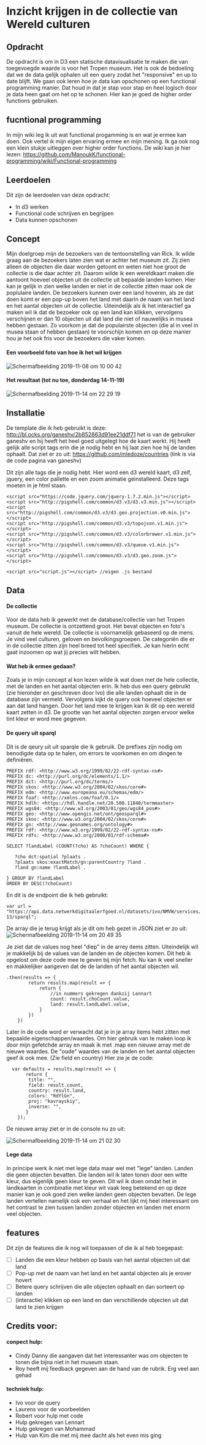 # Inzicht krijgen in de collectie van Wereld culturen 
## Opdracht 
De opdracht is om in D3 een statische datavisualisatie te maken die van toegevoegde waarde is voor het Tropen museum. Het is ook de bedoeling dat we de data gelijk ophalen uit een query zodat het "responsive" en up to date blijft. We gaan ook leren hoe je data kan opschonen op een functional programming manier. Dat houd in dat je stap voor stap en heel logisch door je data heen gaat om het op te schonen. Hier kan je goed de higher order functions gebruiken. 

## fucntional programming
In mijn wiki leg ik uit wat functional progamming is en wat je ermee kan doen. Ook vertel ik mijn eigen ervaring ermee en mijn mening. Ik ga ook nog een klein stukje uitleggen over higher order functions. De wiki kan je hier lezen: https://github.com/ManoukK/functional-programming/wiki/Functional-programming

## Leerdoelen
Dit zijn de leerdoelen van deze opdracht: 
- In d3 werken
- Functional code schrijven en begrijpen
- Data kunnen opschonen

## Concept
Mijn doelgroep mijn de bezoekers van de tentoonstelling van Rick. Ik wilde graag aan de bezoekers laten zien wat er achter het museum zit. Zij zien alleen de objecten die daar worden getoont en weten niet hoe groot de collectie is die daar achter zit. Daarom wilde ik een wereldkaart maken die aantoont hoeveel objecten uit de collectie uit bepaalde landen komen. Hier kan je gelijk in zien welke landen er niet in de collectie zitten maar ook de poplulaire landen. De bezoekers kunnen over een land hoveren, als ze dat doen komt er een pop-up boven het land met daarin de naam van het land en het aantal objecten uit de collectie. Uiteindelijk als ik het interactief ga maken wil ik dat de bezoeker ook op een land kan klikken, vervolgens verschijnen er dan 10 objecten uit dat land die niet of nauwelijks in musea hebben gestaan. Zo voorkom je dat de populairste objecten (die al in veel in musea staan of hebben gestaan) te voorschijn komen en op deze manier hou je het ook fris voor de bezoekers die vaker komen.  

#### Een voorbeeld foto van hoe ik het wil krijgen
![Schermafbeelding 2019-11-08 om 10 00 42](https://user-images.githubusercontent.com/45541885/68839196-7682ea00-06c0-11ea-8fc8-41d94b27cec6.png)

#### Het resultaat (tot nu toe, donderdag 14-11-19)
![Schermafbeelding 2019-11-14 om 22 29 19](https://user-images.githubusercontent.com/45541885/68897660-42461280-072e-11ea-9888-4b2e612b73f3.png)


## Installatie
De template die ik heb gebruikt is deze: http://bl.ocks.org/ganeshv/2b852863d91ee21ddf71 het is van de gebruiker ganeshv en hij heeft het heel goed uitgelegt hoe de kaart werkt. Hij heeft gelijk alle script tags erin die je nodig hebt en hij laat zien hoe hij de landen ophaalt. Dat ziet er zo uit: https://github.com/mledoze/countries (link is via de code pagina van ganeshv)

Dit zijn alle tags die je nodig hebt. Hier word een d3 wereld kaart, d3 zelf, jquery, een color pallette en een zoom animatie geinstalleerd. Deze tags moeten in je html staan. 

```
<script src="https://code.jquery.com/jquery-1.7.2.min.js"></script>
<script src="http://pigshell.com/common/d3.v3/d3.v3.min.js"></script>
<script src="http://pigshell.com/common/d3.v3/d3.geo.projection.v0.min.js"></script>
<script src="http://pigshell.com/common/d3.v3/topojson.v1.min.js"></script>
<script src="http://pigshell.com/common/d3.v3/colorbrewer.v1.min.js"></script>
<script src="http://pigshell.com/common/d3.v3/queue.v1.min.js"></script>
<script src="http://pigshell.com/common/d3.v3/d3.geo.zoom.js"></script>

<script src="script.js"></script> //eigen .js bestand
```

## Data
#### De collectie
Voor de data heb ik gewerkt met de database/collectie van het Tropen museum. De collectie is ontzettend groot. Het bevat objecten en foto's vanuit de hele wereld. De collectie is voornamelijk gebaseerd op de mens. Je vind veel culturen, geloven en bevolkingsgroepen. De categoriën die er in de collectie zitten zijn heel breed tot heel specifiek. Je kan hierin echt gaat inzoomen op wat jij precies wilt hebben. 

#### Wat heb ik ermee gedaan?
Zoals je in mijn concept al kon lezen wilde ik wat doen met de hele collectie, met de landen en het aantal objecten erin. Ik heb dus een query gebruikt (zie hieronder en geschreven door Ivo) die alle landen ophaalt die in de database zijn vermeld. Vervolgens kijkt de query ook hoeveel objecten er aan dat land hangen. Door het land mee te krijgen kan ik dit op een wereld kaart zetten in d3. De grootte van het aantal objecten zorgen ervoor welke tint kleur er word mee gegeven. 

#### De query uit sparql
Dit is de qeury uit uit sparqle die ik gebruik. De prefixes zijn nodig om benodigde data op te halen, om errors te voorkomen en om dingen te definiëren. 

```
PREFIX rdf: <http://www.w3.org/1999/02/22-rdf-syntax-ns#>
PREFIX dc: <http://purl.org/dc/elements/1.1/>
PREFIX dct: <http://purl.org/dc/terms/>
PREFIX skos: <http://www.w3.org/2004/02/skos/core#>
PREFIX edm: <http://www.europeana.eu/schemas/edm/>
PREFIX foaf: <http://xmlns.com/foaf/0.1/>
PREFIX hdlh: <https://hdl.handle.net/20.500.11840/termmaster>
PREFIX wgs84: <http://www.w3.org/2003/01/geo/wgs84_pos#>
PREFIX geo: <http://www.opengis.net/ont/geosparql#>
PREFIX skos: <http://www.w3.org/2004/02/skos/core#>
PREFIX gn: <http://www.geonames.org/ontology#>
PREFIX rdf: <http://www.w3.org/1999/02/22-rdf-syntax-ns#>
PREFIX rdfs: <http://www.w3.org/2000/01/rdf-schema#>

SELECT ?landLabel (COUNT(?cho) AS ?choCount) WHERE {
  
   ?cho dct:spatial ?plaats .
   ?plaats skos:exactMatch/gn:parentCountry ?land .
   ?land gn:name ?landLabel .
  
} GROUP BY ?landLabel
ORDER BY DESC(?choCount)
```
En dit is de endpoint die ik heb gebruikt: 
```
var url = "https://api.data.netwerkdigitaalerfgoed.nl/datasets/ivo/NMVW/services/NMVW-13/sparql";
```
De array die je terug krijgt als je dit om heb gezet in JSON ziet er zo uit: 
![Schermafbeelding 2019-11-14 om 20 49 35](https://user-images.githubusercontent.com/45541885/68891050-669af280-0720-11ea-99a6-fe90da9e030f.png)

Je ziet dat de values nog heel "diep" in de arrey items zitten. Uiteindelijk wil je makkelijk bij de values van de landen en de objecten komen. Dit heb ik opgelost om deze code mee te geven bij mijn fetch. Nu kan ik veel sneller en makkelijker aangeven dat de de landen of het aantal objecten wil. 

```
.then(results => {
        return results.map(result => {
            return {
                //in nummers gekregen dankzij Lennart
                count: result.choCount.value,
                land: result.landLabel.value,
            }
        })
    })
```

Later in de code word er verwacht dat je in je array items hebt zitten met bepaalde eigenschappen/waardes. Om hier gebruik van te maken loop ik door mijn gefetchde array en maak ik met .map een nieuwe array met de nieuwe waardes. De "oude" waardes van de landen en het aantal objecten geef ik ook mee. (Zie field en country) Hier zie je de code: 
```
  var defaults = results.map(result => {
       return {
        title: "",                                               
        field: result.count,
        country: result.land,
        colors: "RdYlGn",
        proj: "kavrayskiy",
        inverse: "",
       }
    });
```
De nieuwe array ziet er in de console nu zo uit:

![Schermafbeelding 2019-11-14 om 21 02 30](https://user-images.githubusercontent.com/45541885/68892221-c5fa0200-0722-11ea-8a4b-416142a98faf.png)

#### Lege data 
In principe werk ik niet met lege data maar wel met "lege" landen. Landen die geen objecten bevatten. Die landen wil ik laten tonen door een witte kleur, dus eigenlijk geen kleur te geven. Dit wil ik doen omdat het in landkaarten in combinatie met kleur wit vaak leeg betekend en op deze manier kan je ook goed zien welke landen geen objecten bevatten. De lege landen vertellen namelijk ook een verhaal en het lijkt mij heel interessant om het contrast te zien tussen landen zonder objecten en landen met enorm veel objecten. 

## features
Dit zijn de features die ik nog wil toepassen of die ik al heb toegepast:
- [ ] Landen die een kleur hebben op basis van het aantal objecten uit dat land
- [ ] Pop-up met de naam van het land en het aantal objecten als je erover hovert
- [ ] Betere query schrijven die alle objecten ophaalt en dan sorteert op landen
- [ ] (interactie) klikken op een land en dan verschillende objecten uit dat land te zien krijgen 

## Credits voor:
#### conpect hulp:
- Cindy Danny die aangaven dat het interessanter was om objecten te tonen die bijna niet in het museum staan. 
- Roy heeft mij feedback gegeven aan de hand van de rubrik. Erg veel aan gehad

#### techniek hulp:
- Ivo voor de query 
- Laurens voor de voorbeelden 
- Robert voor hulp met code
- Hulp gekregen van Lennart
- Hulp gekregen van Mohammad
- Hulp van Kim die met mij mee dacht als het even mis ging 
